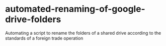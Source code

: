 # automated-renaming-of-google-drive-folders
Automating a script to rename the folders of a shared drive according to the standards of a foreign trade operation
